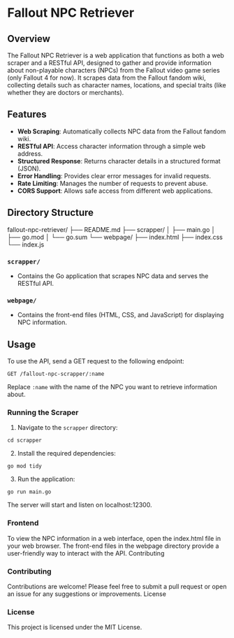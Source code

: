 # Fallout NPC Retriever

## Overview

The Fallout NPC Retriever is a web application that functions as both a web scraper and a RESTful API, designed to gather and provide information about non-playable characters (NPCs) from the Fallout video game series (only Fallout 4 for now). It scrapes data from the Fallout fandom wiki, collecting details such as character names, locations, and special traits (like whether they are doctors or merchants).

## Features

- **Web Scraping**: Automatically collects NPC data from the Fallout fandom wiki.
- **RESTful API**: Access character information through a simple web address.
- **Structured Response**: Returns character details in a structured format (JSON).
- **Error Handling**: Provides clear error messages for invalid requests.
- **Rate Limiting**: Manages the number of requests to prevent abuse.
- **CORS Support**: Allows safe access from different web applications.

## Directory Structure

fallout-npc-retriever/
├── README.md
├── scrapper/
│   ├── main.go
│   ├── go.mod
│   └── go.sum
└── webpage/
├── index.html
├── index.css
└── index.js


### `scrapper/`

- Contains the Go application that scrapes NPC data and serves the RESTful API.

### `webpage/`

- Contains the front-end files (HTML, CSS, and JavaScript) for displaying NPC information.

## Usage

To use the API, send a GET request to the following endpoint:

`GET /fallout-npc-scrapper/:name`


Replace `:name` with the name of the NPC you want to retrieve information about.


### Running the Scraper

1. Navigate to the `scrapper` directory:

`cd scrapper`


2. Install the required dependencies: 

`go mod tidy`


3. Run the application: 

`go run main.go`


The server will start and listen on localhost:12300.

### Frontend

To view the NPC information in a web interface, open the index.html file in your web browser. The front-end files in the webpage directory provide a user-friendly way to interact with the API.
Contributing

### Contributing

Contributions are welcome! Please feel free to submit a pull request or open an issue for any suggestions or improvements.
License

### License

This project is licensed under the MIT License.